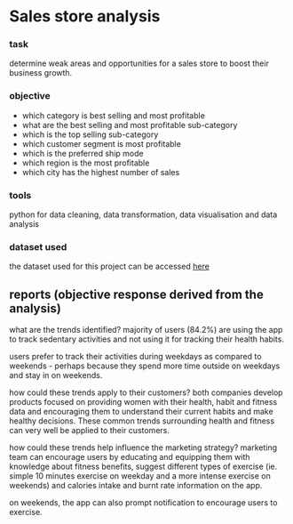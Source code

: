 # Sales store analysis

### task
determine weak areas and opportunities for a sales store to boost their business growth.

### objective
- which category is best selling and most profitable
- what are the best selling and most profitable sub-category
- which is the top selling sub-category
- which customer segment is most profitable
- which is the preferred ship mode
- which region is the most profitable
- which city has the highest number of sales

### tools
python for data cleaning, data transformation, data visualisation and data analysis

### dataset used
the dataset used for this project can be accessed [here](https://www.kaggle.com/datasets/akashkothare/tsf-datasets?select=SampleSuperstore.csv)

## reports (objective response derived from the analysis)
what are the trends identified?
majority of users (84.2%) are using the app to track sedentary activities and not using it for tracking their health habits.

users prefer to track their activities during weekdays as compared to weekends - perhaps because they spend more time outside on weekdays and stay in on weekends.

how could these trends apply to their customers?
both companies develop products focused on providing women with their health, habit and fitness data and encouraging them to understand their current habits and make healthy decisions. These common trends surrounding health and fitness can very well be applied to their customers.

how could these trends help influence the marketing strategy?
marketing team can encourage users by educating and equipping them with knowledge about fitness benefits, suggest different types of exercise (ie. simple 10 minutes exercise on weekday and a more intense exercise on weekends) and calories intake and burnt rate information on the app.

on weekends, the app can also prompt notification to encourage users to exercise.
